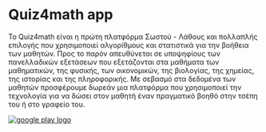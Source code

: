 # Quiz4math app

Το Quiz4math είναι η πρώτη πλατφόρμα Σωστού - Λάθους και πολλαπλής επιλογής που χρησιμοποιεί αλγορίθμους και 
στατιστικά για την βοήθεια των μαθητών. Προς το παρόν απευθύνεται σε υποψηφίους των πανελλαδικών εξετάσεων που εξετάζονται 
στα μαθήματα των μαθηματικών, της φυσικής, των οικονομικών, της βιολογίας, της χημείας, της ιστορίας και της πληροφορικής. 
Με σεβασμό στα δεδομένα των μαθητών προσφέρουμε δωρεάν μια πλατφόρμα που χρησιμοποιεί την τεχνολογία για να δώσει στον μαθητή έναν 
πραγματικό βοηθό στην τσέπη του ή στο γραφείο του. 

[![google play logo](https://user-images.githubusercontent.com/29278831/178159562-25b6d8ef-7117-43f6-a09f-2f918602614c.png)](https://play.google.com/store/apps/details?id=gr.quiz4math)



